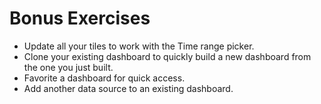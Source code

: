 # Bonus Exercises

- Update all your tiles to work with the Time range picker.
- Clone your existing dashboard to quickly build a new dashboard from the one you just built.
- Favorite a dashboard for quick access.
- Add another data source to an existing dashboard.
